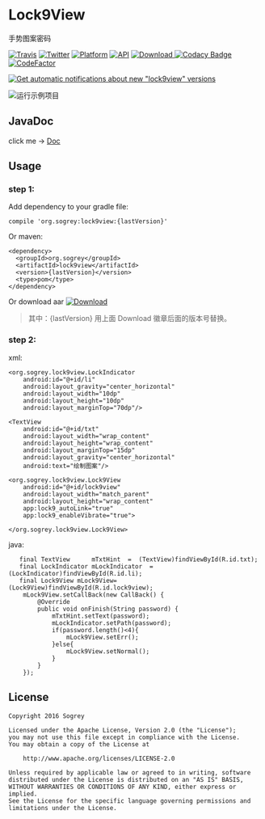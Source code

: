 # Lock9View
手势图案密码

[![Travis](https://img.shields.io/badge/License-Apache2.0-blue.svg)](http://www.apache.org/licenses/LICENSE-2.0)
[![Twitter](https://img.shields.io/badge/Gradle-3.3-brightgreen.svg)](https://gradle.org/releases)
[![Platform](https://img.shields.io/badge/platform-Android-green.svg?style=flat)](https://www.android.com)
[![API](https://img.shields.io/badge/API-9%2B-brightgreen.svg?style=flat)](https://android-arsenal.com/api?level=9)
[![Download](https://api.bintray.com/packages/sogrey/maven/lock9view/images/download.svg) ](https://bintray.com/sogrey/maven/lock9view/_latestVersion)
[![Codacy Badge](https://api.codacy.com/project/badge/Grade/b18067ea3f4743d098cc0cc44ea7802a)](https://www.codacy.com/app/Sogrey/Lock9View?utm_source=github.com&amp;utm_medium=referral&amp;utm_content=Sogrey/Lock9View&amp;utm_campaign=Badge_Grade)
[![CodeFactor](https://www.codefactor.io/repository/github/sogrey/lock9view/badge)](https://www.codefactor.io/repository/github/sogrey/lock9view)

[![Get automatic notifications about new "lock9view" versions](https://www.bintray.com/docs/images/bintray_badge_color.png)](https://bintray.com/sogrey/maven/lock9view?source=watch)

![运行示例项目](http://ojhqtezha.bkt.clouddn.com/sogrey_2017-03-10_094240.jpg)

## JavaDoc

click me -> [Doc](https://sogrey.github.io/JavaDocs/Lock9View)

## Usage

### step 1:

Add dependency to your gradle file:

    compile 'org.sogrey:lock9view:{lastVersion}'

Or maven:

    <dependency>
      <groupId>org.sogrey</groupId>
      <artifactId>lock9view</artifactId>
      <version>{lastVersion}</version>
      <type>pom</type>
    </dependency>

Or download aar [![Download](https://api.bintray.com/packages/sogrey/maven/lock9view/images/download.svg) ](https://bintray.com/sogrey/maven/download_file?file_path=org%2Fsogrey%2Flock9view%2F0.0.2%2Flock9view-0.0.2.aar)

> 其中：{lastVersion} 用上面 Download 徽章后面的版本号替换。

### step 2:

xml:

    <org.sogrey.lock9view.LockIndicator
        android:id="@+id/li"
        android:layout_gravity="center_horizontal"
        android:layout_width="10dp"
        android:layout_height="10dp"
        android:layout_marginTop="70dp"/>

    <TextView
        android:id="@+id/txt"
        android:layout_width="wrap_content"
        android:layout_height="wrap_content"
        android:layout_marginTop="15dp"
        android:layout_gravity="center_horizontal"
        android:text="绘制图案"/>

    <org.sogrey.lock9view.Lock9View
        android:id="@+id/lock9view"
        android:layout_width="match_parent"
        android:layout_height="wrap_content"
        app:lock9_autoLink="true"
        app:lock9_enableVibrate="true">

    </org.sogrey.lock9view.Lock9View>

java:

       final TextView      mTxtHint  =  (TextView)findViewById(R.id.txt);
       final LockIndicator mLockIndicator  =  (LockIndicator)findViewById(R.id.li);
       final Lock9View mLock9View=  (Lock9View)findViewById(R.id.lock9view);
        mLock9View.setCallBack(new CallBack() {
            @Override
            public void onFinish(String password) {
                mTxtHint.setText(password);
                mLockIndicator.setPath(password);
                if(password.length()<4){
                    mLock9View.setErr();
                }else{
                    mLock9View.setNormal();
                }
            }
        });



## License

    Copyright 2016 Sogrey

    Licensed under the Apache License, Version 2.0 (the "License");
    you may not use this file except in compliance with the License.
    You may obtain a copy of the License at

        http://www.apache.org/licenses/LICENSE-2.0

    Unless required by applicable law or agreed to in writing, software
    distributed under the License is distributed on an "AS IS" BASIS,
    WITHOUT WARRANTIES OR CONDITIONS OF ANY KIND, either express or implied.
    See the License for the specific language governing permissions and
    limitations under the License.
